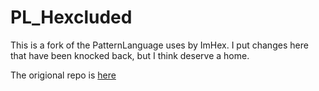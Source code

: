 # PL_Hexcluded

This is a fork of the PatternLanguage uses by ImHex.
I put changes here that have been knocked back, but I think deserve a home.

The origional repo is [here](https://github.com/WerWolv/PatternLanguage)
